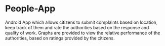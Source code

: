 # People-App
Android App which allows citizens to submit complaints based on location, keep track of them and rate the authorities based on the response and quality of work.
Graphs are provided to view the relative performance of the authorities, based on ratings provided by the citizens.

